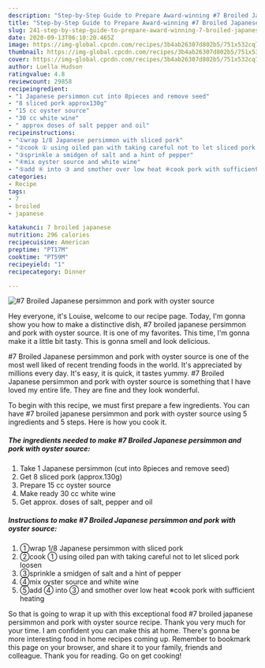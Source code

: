 ```yaml
---
description: "Step-by-Step Guide to Prepare Award-winning #7 Broiled Japanese persimmon and pork with oyster source"
title: "Step-by-Step Guide to Prepare Award-winning #7 Broiled Japanese persimmon and pork with oyster source"
slug: 241-step-by-step-guide-to-prepare-award-winning-7-broiled-japanese-persimmon-and-pork-with-oyster-source
date: 2020-09-13T06:10:20.465Z
image: https://img-global.cpcdn.com/recipes/3b4ab26307d802b5/751x532cq70/7-broiled-japanese-persimmon-and-pork-with-oyster-source-recipe-main-photo.jpg
thumbnail: https://img-global.cpcdn.com/recipes/3b4ab26307d802b5/751x532cq70/7-broiled-japanese-persimmon-and-pork-with-oyster-source-recipe-main-photo.jpg
cover: https://img-global.cpcdn.com/recipes/3b4ab26307d802b5/751x532cq70/7-broiled-japanese-persimmon-and-pork-with-oyster-source-recipe-main-photo.jpg
author: Luella Hudson
ratingvalue: 4.8
reviewcount: 29858
recipeingredient:
- "1 Japanese persimmon cut into 8pieces and remove seed"
- "8 sliced pork approx130g"
- "15 cc oyster source"
- "30 cc white wine"
- " approx doses of salt pepper and oil"
recipeinstructions:
- "①wrap 1/8 Japanese persimmon with sliced pork"
- "②cook ① using oiled pan with taking careful not to let sliced pork loosen"
- "③sprinkle a smidgen of salt and a hint of pepper"
- "④mix oyster source and white wine"
- "⑤add ④ into ③ and smother over low heat ※cook pork with sufficient heating"
categories:
- Recipe
tags:
- 7
- broiled
- japanese

katakunci: 7 broiled japanese 
nutrition: 296 calories
recipecuisine: American
preptime: "PT17M"
cooktime: "PT59M"
recipeyield: "1"
recipecategory: Dinner

---
```



![#7 Broiled Japanese persimmon and pork with oyster source](https://img-global.cpcdn.com/recipes/3b4ab26307d802b5/751x532cq70/7-broiled-japanese-persimmon-and-pork-with-oyster-source-recipe-main-photo.jpg)

Hey everyone, it's Louise, welcome to our recipe page. Today, I'm gonna show you how to make a distinctive dish, #7 broiled japanese persimmon and pork with oyster source. It is one of my favorites. This time, I'm gonna make it a little bit tasty. This is gonna smell and look delicious.



#7 Broiled Japanese persimmon and pork with oyster source is one of the most well liked of recent trending foods in the world. It's appreciated by millions every day. It's easy, it is quick, it tastes yummy. #7 Broiled Japanese persimmon and pork with oyster source is something that I have loved my entire life. They are fine and they look wonderful.


To begin with this recipe, we must first prepare a few ingredients. You can have #7 broiled japanese persimmon and pork with oyster source using 5 ingredients and 5 steps. Here is how you cook it.

<!--inarticleads1-->

##### The ingredients needed to make #7 Broiled Japanese persimmon and pork with oyster source:

1. Take 1 Japanese persimmon (cut into 8pieces and remove seed)
1. Get 8 sliced pork (approx.130g)
1. Prepare 15 cc oyster source
1. Make ready 30 cc white wine
1. Get  approx. doses of salt, pepper and oil




<!--inarticleads2-->

##### Instructions to make #7 Broiled Japanese persimmon and pork with oyster source:

1. ①wrap 1/8 Japanese persimmon with sliced pork
1. ②cook ① using oiled pan with taking careful not to let sliced pork loosen
1. ③sprinkle a smidgen of salt and a hint of pepper
1. ④mix oyster source and white wine
1. ⑤add ④ into ③ and smother over low heat ※cook pork with sufficient heating




So that is going to wrap it up with this exceptional food #7 broiled japanese persimmon and pork with oyster source recipe. Thank you very much for your time. I am confident you can make this at home. There's gonna be more interesting food in home recipes coming up. Remember to bookmark this page on your browser, and share it to your family, friends and colleague. Thank you for reading. Go on get cooking!
